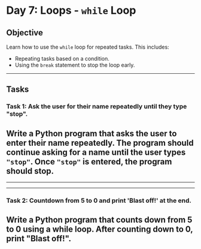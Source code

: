 # Day 7: Loops - `while` Loop

## Objective
Learn how to use the `while` loop for repeated tasks. This includes:
- Repeating tasks based on a condition.
- Using the `break` statement to stop the loop early.

---

## Tasks

### Task 1: Ask the user for their name repeatedly until they type "stop".

## Write a Python program that asks the user to enter their name repeatedly. The program should continue asking for a name until the user types `"stop"`. Once `"stop"` is entered, the program should stop.
-----
----
### Task 2: Countdown from 5 to 0 and print 'Blast off!' at the end.

## Write a Python program that counts down from 5 to 0 using a while loop. After counting down to 0, print "Blast off!".
